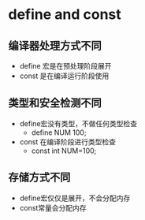 # define and const 

## 编译器处理方式不同 
- define 宏是在预处理阶段展开 
- const 是在编译运行阶段使用 

## 类型和安全检测不同
- define宏没有类型，不做任何类型检查 
    - define NUM 100;
- const 在编译阶段进行类型检查
    - const int NUM=100; 

## 存储方式不同
- define宏仅仅是展开，不会分配内存 
- const常量会分配内存 

